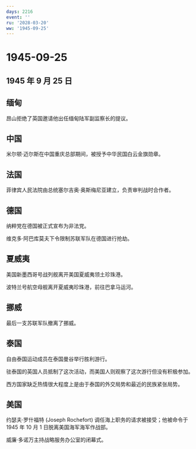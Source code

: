 ```yaml
---
days: 2216
event: ''
ru: '2028-03-20'
ww: '1945-09-25'
---
```


# 1945-09-25

## 1945 年 9 月 25 日

## 缅甸

昂山拒绝了英国邀请他出任缅甸陆军副监察长的提议。

## 中国

米尔顿·迈尔斯在中国重庆总部期间，被授予中华民国白云金旗勋章。

## 法国

菲律宾人民法院由总统塞尔吉奥·奥斯梅尼亚建立，负责审判战时合作者。

## 德国

纳粹党在德国被正式宣布为非法党。

维克多·阿巴库莫夫下令限制苏联军队在德国进行抢劫。

## 夏威夷

美国新墨西哥号战列舰离开美国夏威夷领土珍珠港。

波特兰号航空母舰离开夏威夷珍珠港，前往巴拿马运河。

## 挪威

最后一支苏联军队撤离了挪威。

## 泰国

自由泰国运动成员在泰国曼谷举行胜利游行。

驻泰国的英国人员抵制了这次活动，而美国人则观察了这次游行但没有积极参加。

西方国家缺乏热情很大程度上是由于泰国的外交局势和最近的民族紧张局势。

## 美国

约瑟夫·罗什福特 (Joseph Rochefort) 调任海上职务的请求被接受；他被命令于
1945 年 10 月 1 日脱离美国海军海军作战部。

威廉·多诺万主持战略服务办公室的闭幕式。